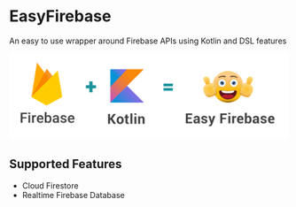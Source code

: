 # EasyFirebase
An easy to use wrapper around Firebase APIs using Kotlin and DSL features

![](https://raw.githubusercontent.com/wajahatkarim3/EasyFirebase/master/easyfirebase.png)

## Supported Features
* Cloud Firestore
* Realtime Firebase Database
